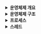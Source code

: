 <details>
<summary><b>운영체제 개요</b></summary>
<div markdown="1">

- 운영체제 소개
- 운영체제 필요성
- 운영체제 정의
- 운영체제 역할
  - 운영체제의 역할은 무엇인가요?
    - 사용자 혹은 응용프로그램과 하드웨어 사이에 위치해 두 계층간의 통신을 돕고 여러 SW/HW 자원을 효율적이게 관리하고 프로세스와 스레드를 관리하는 일들을 합니다.
</div>
</details>

<details>
<summary><b>운영체제 구조</b></summary>
<div markdown="1">

- 커널
  - 커널은 무엇인가요?
    - OS의 핵심부분이며 자원관리를 담당합니다. 그리고 항상 메모리에 올라가있습니다
  - 커널의 단일구조, 계층화구조, 마이크로구조에 대해 설명해보세요
    - 커널이 단일 구조일때는 커널하나에 모든 기능들이 들어갑니다. 따라서 사용자는 필요한 요청을 시스템호출을 통해서 커널에 하게 됩니다. 장점은 커널내에 있는 여러 기능들이 직접통신을 할 수 있다는 것이 있습니다. 하지만 커널이 거대화되면서 유지보수의 어려움을 겪을 것입니다. 

      커널 계층구조는 커널영역이 계층화되어 여러 모듈로 구성되어있는 것입니다. 장점은 설계와 구현을 할 때 보다 깔끔하며 유지보수에 편리하지만 하나의 기능을 수행할 때 여러가지 계층을 거쳐야하기때문에 단일구조보다는 성능이 저하됩니다

      마이크로구조는 가능한 필수기능만 커널에 남겨 커널을 가볍게 만드는 방법입니다. 나머지 기능들은 사용자영역으로 옮겨 커널의 부담을 덜고 성능을 더욱 높일 수 있습니다.
- 시스템 호출
  - 시스템콜은 무엇이며 왜 필요하고 어떤역할을 하나요?
    - 시스템콜은 사용자가 커널에서 할 수 있는 일을 요청하기 위해 거치는 통로입니다.
</div>
</details>

<details>
<summary><b>프로세스</b></summary>
<div markdown="1">

- 프로세스 개념
  - 프로세스는 무엇인가요?
    - 커널에 등록된 작업이며 각종 자원을 요청하고 할당받을 수 있는 개체입니다. 또한 프로세스는 PCB를 갖고있습니다. 
  - 프로그램과 프로세스의 차이는 무엇인가요?
    - 프로그램은 커널에 등록되지 않은 일이며 프로그램이 커널에 등록되면서 메모리위에 올라가면 프로세스가 되고 커널의 관리를 받게 됩니다. 
- 프로세스 상태
  - 프로세스의 상태변화에 대해서 흐름으로 설명해주세요
    - 먼저 job이 메모리에 올라가서 프로세스가 되고 이때 PCB를 할당받습니다. 그리고 CPU를 제외한 모든 자원이 할당되면 ready상태가 됩니다. 만약 이때 메모리를 할당받지 못한다면 suspended ready상태가 됩니다.이후 운영체제에의해 메모리와, CPU가 모두 할당되면 running상태가 되고 중간에 IO작업을 해야하면 block상태가 되어 IO작업이 끝날때 까지 기다립니다. 이때도 메모리가 빼앗기면 suspended block상태가 됩니다. 그리고 IO작업이 끝나면 다시 block상태에서 ready로 돌아가고 CPU를 다시 할당받으면 running이 되었다가 작업이 모두 끝나면 terminate가 됩니다. 
  - suspended상태에 대해서 자세히 설명해주세요
    - 메모리를 할당받지 못한 상태입니다. suspended가 될때는 즉 메모리가 빼앗길 때는 Swap Device라는 곳에 memory image를 저장해놓습니다. 그리고 다시 메모리를 할당받으면 Swap device에서 할당받은 공간에 메모리를 복구합니다. 
  - 프로세스가 작업이 모두 끝나면 바로 종료하지 않고 terminate상태에 머무는 이유가 무엇인가요?
    - 프로세스가 할당받은 모든 자원을 반납하고 커널이 PCB정보를 수집하기 위한 시간이 필요하기 때문입니다. 
- 프로세스 제어 블록
- 프로세스 문맥 교환
  - Context Switching과정에 대해서 설명해보세요
    - 프로세스가 교체될때 실행중인 프로세스와 관련된 정보들을 메모리에 저장하고 실행될 프로세스와 관련된 정보를 복구하는 일을 말합니다. Context saving과정은 register context를 메모리에 올리는 일이고 context restoring은 register context를 register에 올리는 일입니다. 

      context switching은 OS성능에 영향을 주는 일이기 때문에 불필요한 것은 줄일 필요가 있습니다.
</div>
</details>


<details>
<summary><b>스레드</b></summary>
<div markdown="1">

- 스레드 개념
  - 스레드란?
    - 스레드는 프로세서활용의 기본 단위로 프로세스안에서 자원을 공유하며 자신만의 제어영역을 갖고있는 개체입니다. 주소공간을 공유하며 스레드의 정보와 지역데이터 스택을 제외한 자원은 공유합니다.

  - 스레드의 장점은 무엇인가요?
    - 스레드는 자원을 공유하기 때문에 커널의 개입을 피해 효율성이 증가합니다. 또한 context switch에 비해 비용이 적게 들며 다중스레드를 이용해 멀티프로세서에 활용이 가능합니다.
- 멀티스레드의 구조
  - 사용자수준의 스레드의 특징을 설명하세요
    - 사용자영역에서 스레드를 관리합니다. 커널은 스레드의 존재를 모르기때문에 프로세스단위로 CPU를 할당합니다. 따라서 다중프로세서환경이어도 스레드들이 병렬적으로 처리될 수 없습니다
  - 커널수준의 스레드의 특징을 설명하세요.
    - 커널영역에서 스레드를 관리합니다. 때문에 관리에서 생기는 부하가 큽니다. 또한 멀티프로세서 환경에서 스레드들이 병렬적으로 처리될 수 있어 효율이 좋습니다. 하지만 커널의 개입을 받지 않기때문에 유연하고 부하가 적습니다.
- 멀티스레드의 장단점
  - 멀티스레드의 장점
    - 프로세스가 여러개로 쪼개져서 돌아가기때문에 각각 시간차를 두고 돌아가도 동시에 돌아가는 느낌을 줄 수 있습니다.  그리고 하나의 스레드가 동작을 하지 않아도 다른 스레드는 돌아갈 수 있습니다.
- 멀티 프로세스 VS 멀티 스레드
</div>
</details>
